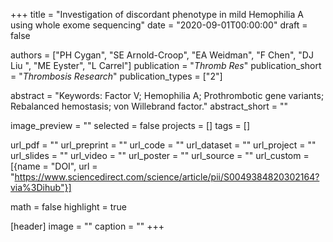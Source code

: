 +++
title = "Investigation of discordant phenotype in mild Hemophilia A using whole exome sequencing"
date = "2020-09-01T00:00:00"
draft = false

authors = ["PH Cygan", "SE Arnold-Croop", "EA Weidman", "F Chen", "DJ Liu ", "ME Eyster", "L Carrel"]
publication = "_Thromb Res_"
publication_short = "_Thrombosis Research_"
publication_types = ["2"]

abstract = "Keywords: Factor V; Hemophilia A; Prothrombotic gene variants; Rebalanced hemostasis; von Willebrand factor."
abstract_short = ""

image_preview = ""
selected = false
projects = []
tags = []

url_pdf = ""
url_preprint = ""
url_code = ""
url_dataset = ""
url_project = ""
url_slides = ""
url_video = ""
url_poster = ""
url_source = ""
url_custom = [{name = "DOI", url = "https://www.sciencedirect.com/science/article/pii/S0049384820302164?via%3Dihub"}]

math = false
highlight = true

[header]
image = ""
caption = ""
+++
